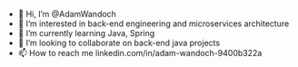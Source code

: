 - 👋 Hi, I’m @AdamWandoch
- 👀 I’m interested in back-end engineering and microservices architecture
- 🌱 I’m currently learning Java, Spring
- 💞️ I’m looking to collaborate on back-end java projects
- 📫 How to reach me linkedin.com/in/adam-wandoch-9400b322a

<!---
AdamWandoch/AdamWandoch is a ✨ special ✨ repository because its `README.md` (this file) appears on your GitHub profile.
You can click the Preview link to take a look at your changes.
--->
